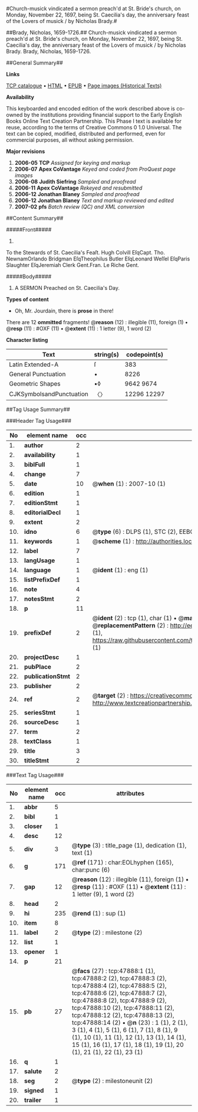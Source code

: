 #Church-musick vindicated a sermon preach'd at St. Bride's church, on Monday, November 22, 1697, being St. Caecilia's day, the anniversary feast of the Lovers of musick / by Nicholas Brady.#

##Brady, Nicholas, 1659-1726.##
Church-musick vindicated a sermon preach'd at St. Bride's church, on Monday, November 22, 1697, being St. Caecilia's day, the anniversary feast of the Lovers of musick / by Nicholas Brady.
Brady, Nicholas, 1659-1726.

##General Summary##

**Links**

[TCP catalogue](http://www.ota.ox.ac.uk/tcp/)  • 
[HTML](http://tei.it.ox.ac.uk/tcp/Texts-HTML/free/A29/A29150.html)  • 
[EPUB](http://tei.it.ox.ac.uk/tcp/Texts-EPUB/free/A29/A29150.epub) • 
[Page images (Historical Texts)](https://data.historicaltexts.jisc.ac.uk/view?pubId=eebo-11577579e&pageId=eebo-11577579e-47888-1)

**Availability**

This keyboarded and encoded edition of the
	       work described above is co-owned by the institutions
	       providing financial support to the Early English Books
	       Online Text Creation Partnership. This Phase I text is
	       available for reuse, according to the terms of Creative
	       Commons 0 1.0 Universal. The text can be copied,
	       modified, distributed and performed, even for
	       commercial purposes, all without asking permission.

**Major revisions**

1. __2006-05__ __TCP__ *Assigned for keying and markup*
1. __2006-07__ __Apex CoVantage__ *Keyed and coded from ProQuest page images*
1. __2006-08__ __Judith Siefring__ *Sampled and proofread*
1. __2006-11__ __Apex CoVantage__ *Rekeyed and resubmitted*
1. __2006-12__ __Jonathan Blaney__ *Sampled and proofread*
1. __2006-12__ __Jonathan Blaney__ *Text and markup reviewed and edited*
1. __2007-02__ __pfs__ *Batch review (QC) and XML conversion*

##Content Summary##

#####Front#####

1. 
To the Stewards of St. Caecilia's Feaſt.
Hugh Colvill EſqCapt. Tho. NewnamOrlando Bridgman EſqTheophilus Butler EſqLeonard Weſſel EſqParis Slaughter EſqJeremiah Clerk Gent.Fran. Le Riche Gent.

#####Body#####

1. A SERMON Preached on St. Caecilia's Day.

**Types of content**

  * Oh, Mr. Jourdain, there is **prose** in there!

There are 12 **ommitted** fragments! 
 @__reason__ (12) : illegible (11), foreign (1)  •  @__resp__ (11) : #OXF (11)  •  @__extent__ (11) : 1 letter (9), 1 word (2)

**Character listing**


|Text|string(s)|codepoint(s)|
|---|---|---|
|Latin Extended-A|ſ|383|
|General Punctuation|•|8226|
|Geometric Shapes|▪◊|9642 9674|
|CJKSymbolsandPunctuation|〈〉|12296 12297|

##Tag Usage Summary##

###Header Tag Usage###

|No|element name|occ|attributes|
|---|---|---|---|
|1.|__author__|2||
|2.|__availability__|1||
|3.|__biblFull__|1||
|4.|__change__|7||
|5.|__date__|10| @__when__ (1) : 2007-10 (1)|
|6.|__edition__|1||
|7.|__editionStmt__|1||
|8.|__editorialDecl__|1||
|9.|__extent__|2||
|10.|__idno__|6| @__type__ (6) : DLPS (1), STC (2), EEBO-CITATION (1), OCLC (1), VID (1)|
|11.|__keywords__|1| @__scheme__ (1) : http://authorities.loc.gov/ (1)|
|12.|__label__|7||
|13.|__langUsage__|1||
|14.|__language__|1| @__ident__ (1) : eng (1)|
|15.|__listPrefixDef__|1||
|16.|__note__|4||
|17.|__notesStmt__|2||
|18.|__p__|11||
|19.|__prefixDef__|2| @__ident__ (2) : tcp (1), char (1)  •  @__matchPattern__ (2) : ([0-9\-]+):([0-9IVX]+) (1), (.+) (1)  •  @__replacementPattern__ (2) : http://eebo.chadwyck.com/downloadtiff?vid=$1&page=$2 (1), https://raw.githubusercontent.com/textcreationpartnership/Texts/master/tcpchars.xml#$1 (1)|
|20.|__projectDesc__|1||
|21.|__pubPlace__|2||
|22.|__publicationStmt__|2||
|23.|__publisher__|2||
|24.|__ref__|2| @__target__ (2) : https://creativecommons.org/publicdomain/zero/1.0/ (1), http://www.textcreationpartnership.org/docs/. (1)|
|25.|__seriesStmt__|1||
|26.|__sourceDesc__|1||
|27.|__term__|2||
|28.|__textClass__|1||
|29.|__title__|3||
|30.|__titleStmt__|2||


###Text Tag Usage###

|No|element name|occ|attributes|
|---|---|---|---|
|1.|__abbr__|5||
|2.|__bibl__|1||
|3.|__closer__|1||
|4.|__desc__|12||
|5.|__div__|3| @__type__ (3) : title_page (1), dedication (1), text (1)|
|6.|__g__|171| @__ref__ (171) : char:EOLhyphen (165), char:punc (6)|
|7.|__gap__|12| @__reason__ (12) : illegible (11), foreign (1)  •  @__resp__ (11) : #OXF (11)  •  @__extent__ (11) : 1 letter (9), 1 word (2)|
|8.|__head__|2||
|9.|__hi__|235| @__rend__ (1) : sup (1)|
|10.|__item__|8||
|11.|__label__|2| @__type__ (2) : milestone (2)|
|12.|__list__|1||
|13.|__opener__|1||
|14.|__p__|21||
|15.|__pb__|27| @__facs__ (27) : tcp:47888:1 (1), tcp:47888:2 (2), tcp:47888:3 (2), tcp:47888:4 (2), tcp:47888:5 (2), tcp:47888:6 (2), tcp:47888:7 (2), tcp:47888:8 (2), tcp:47888:9 (2), tcp:47888:10 (2), tcp:47888:11 (2), tcp:47888:12 (2), tcp:47888:13 (2), tcp:47888:14 (2)  •  @__n__ (23) : 1 (1), 2 (1), 3 (1), 4 (1), 5 (1), 6 (1), 7 (1), 8 (1), 9 (1), 10 (1), 11 (1), 12 (1), 13 (1), 14 (1), 15 (1), 16 (1), 17 (1), 18 (1), 19 (1), 20 (1), 21 (1), 22 (1), 23 (1)|
|16.|__q__|1||
|17.|__salute__|2||
|18.|__seg__|2| @__type__ (2) : milestoneunit (2)|
|19.|__signed__|1||
|20.|__trailer__|1||
